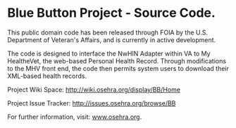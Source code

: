 Blue Button Project - Source Code.
================

This public domain code has been released through FOIA by the U.S. Department of Veteran's Affairs, and is currently in active development.

The code is designed to interface the NwHIN Adapter within VA to My HealtheVet, the web-based Personal Health Record.  Through modifications to the MHV front end, the code then permits system users to download their XML-based health records.

Project Wiki Space:
http://wiki.osehra.org/display/BB/Home

Project Issue Tracker:
http://issues.osehra.org/browse/BB

For further information, visit:  www.osehra.org.

